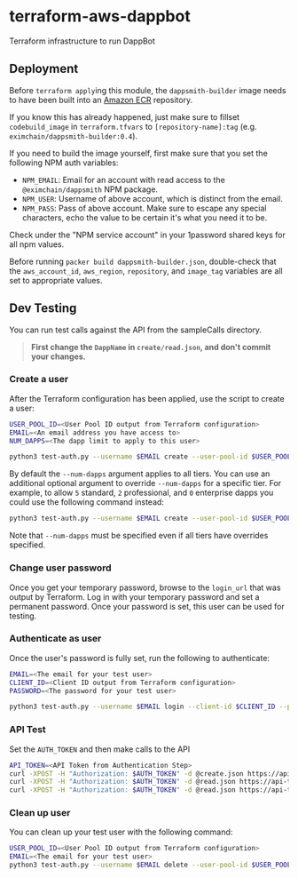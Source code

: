 # terraform-aws-dappbot
Terraform infrastructure to run DappBot

## Deployment
Before `terraform apply`ing this module, the `dappsmith-builder` image needs to have been built into an [Amazon ECR](https://aws.amazon.com/ecr/) repository.  

If you know this has already happened, just make sure to fillset `codebuild_image` in `terraform.tfvars` to `[repository-name]:tag` (e.g. `eximchain/dappsmith-builder:0.4`).

If you need to build the image yourself, first make sure that you set the following NPM auth variables:
- `NPM_EMAIL`: Email for an account with read access to the `@eximchain/dappsmith` NPM package.
- `NPM_USER`: Username of above account, which is distinct from the email.
- `NPM_PASS`: Pass of above account.  Make sure to escape any special characters, echo the value to be certain it's what you need it to be.

Check under the "NPM service account" in your 1password shared keys for all npm values.

Before running `packer build dappsmith-builder.json`, double-check that the `aws_account_id`, `aws_region`, `repository`, and `image_tag` variables are all set to appropriate values.

## Dev Testing

You can run test calls against the API from the sampleCalls directory.

> **First change the `DappName` in `create/read.json`, and don't commit your changes.**

### Create a user

After the Terraform configuration has been applied, use the script to create a user:

```sh
USER_POOL_ID=<User Pool ID output from Terraform configuration>
EMAIL=<An email address you have access to>
NUM_DAPPS=<The dapp limit to apply to this user>

python3 test-auth.py --username $EMAIL create --user-pool-id $USER_POOL_ID --num-dapps $NUM_DAPPS
```

By default the `--num-dapps` argument applies to all tiers. You can use an additional optional argument to override `--num-dapps` for a specific tier. For example, to allow `5` standard, `2` professional, and `0` enterprise dapps you could use the following command instead:

```sh
python3 test-auth.py --username $EMAIL create --user-pool-id $USER_POOL_ID --num-dapps $NUM_DAPPS --standard-limit 5 --professional-limit 2 --enterprise-limit 0
```

Note that `--num-dapps` must be specified even if all tiers have overrides specified.

### Change user password

Once you get your temporary password, browse to the `login_url` that was output by Terraform. Log in with your temporary password and set a permanent password. Once your password is set, this user can be used for testing.

### Authenticate as user

Once the user's password is fully set, run the following to authenticate:

```sh
EMAIL=<The email for your test user>
CLIENT_ID=<Client ID output from Terraform configuration>
PASSWORD=<The password for your test user>

python3 test-auth.py --username $EMAIL login --client-id $CLIENT_ID --password $PASSWORD
```

### API Test

Set the `AUTH_TOKEN` and then make calls to the API

```sh
API_TOKEN=<API Token from Authentication Step>
curl -XPOST -H "Authorization: $AUTH_TOKEN" -d @create.json https://api-test.eximchain-dev.com/test/create
curl -XPOST -H "Authorization: $AUTH_TOKEN" -d @read.json https://api-test-2.eximchain-dev.com/test/read
curl -XPOST -H "Authorization: $AUTH_TOKEN" -d @read.json https://api-test-2.eximchain-dev.com/test/delete
```

### Clean up user

You can clean up your test user with the following command:

```sh
USER_POOL_ID=<User Pool ID output from Terraform configuration>
EMAIL=<The email for your test user>
python3 test-auth.py --username $EMAIL delete --user-pool-id $USER_POOL_ID
```
